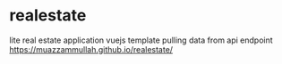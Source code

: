 # realestate
lite real estate application vuejs template pulling data from api endpoint
https://muazzammullah.github.io/realestate/
